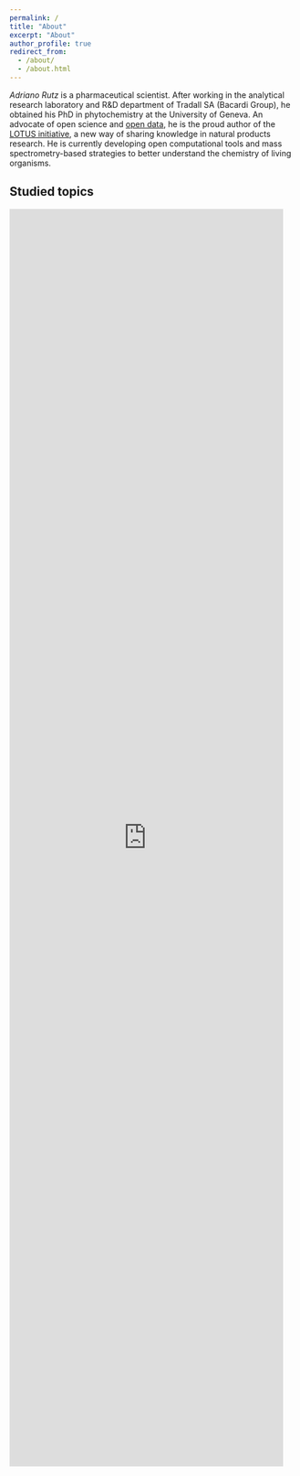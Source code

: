 ```yaml
---
permalink: /
title: "About"
excerpt: "About"
author_profile: true
redirect_from: 
  - /about/
  - /about.html
---
```


*Adriano Rutz* is a pharmaceutical scientist. After working in the analytical research laboratory and R&D department of Tradall SA (Bacardi Group), he obtained his
PhD in phytochemistry at the University of Geneva.
An advocate of open science
and [open data](https://akademien-schweiz.ch/en/current/news/adriano-rutz-gewinnt-ersten-schweizer-ord-preis), he is the
proud author of the [LOTUS initiative](https://doi.org/10.7554/eLife.70780), a new way of sharing knowledge in natural
products research.
He is currently developing open computational tools and mass spectrometry-based strategies to better understand the
chemistry of living organisms.

## Studied topics

<iframe style="width: 50vw; height: 55vh; border: none;" title="Wikidata query of research topics" src="https://query.wikidata.org/embed.html#%23%2B%20summary%3A%20Author%27s%20topic%20of%20expertise%0A%23%2B%20description%3A%20Author%27s%20topic%20of%20expertise%0A%23%2B%20endpoint%3A%20https%3A%2F%2Fquery.wikidata.org%2Fbigdata%2Fnamespace%2Fwdq%2Fsparql%0A%23%2B%20pagination%3A%20100%0A%23%2B%20method%3A%20GET%0A%23%2B%20tags%3A%0A%23%2B%20%20%20-%20Authors%0A%0APREFIX%20wdt%3A%20%3Chttp%3A%2F%2Fwww.wikidata.org%2Fprop%2Fdirect%2F%3E%0APREFIX%20wikibase%3A%20%3Chttp%3A%2F%2Fwikiba.se%2Fontology%23%3E%0APREFIX%20bd%3A%20%3Chttp%3A%2F%2Fwww.bigdata.com%2Frdf%23%3E%0APREFIX%20hint%3A%20%3Chttp%3A%2F%2Fwww.bigdata.com%2FqueryHints%23%3E%0A%23defaultView%3ABubbleChart%0APREFIX%20target%3A%20%3Chttp%3A%2F%2Fwww.wikidata.org%2Fentity%2FQ97455964%3E%0ASELECT%20%3Fscore%20%3Ftopic%20%3FtopicLabel%20WHERE%20%7B%0A%20%20%7B%0A%20%20%20%20SELECT%20%28SUM%28%3Fscore_%29%20AS%20%3Fscore%29%20%3Ftopic%20WHERE%20%7B%0A%20%20%20%20%20%20%7B%20SELECT%20%2864%20%20AS%20%3Fscore_%29%20%3Ftopic%20WHERE%20%7B%20target%3A%20wdt%3AP101%20%3Ftopic.%20%7D%20%7D%0A%20%20%20%20%20%20UNION%0A%20%20%20%20%20%20%7B%20SELECT%20%2832%20%20AS%20%3Fscore_%29%20%3Ftopic%20WHERE%20%7B%20target%3A%20%28wdt%3AP101%2Fwdt%3AP279%29%20%3Ftopic.%20%7D%20%7D%0A%20%20%20%20%20%20UNION%0A%20%20%20%20%20%20%7B%20SELECT%20%2816%20%20AS%20%3Fscore_%29%20%3Ftopic%20WHERE%20%7B%20target%3A%20%28wdt%3AP101%2Fwdt%3AP279%2Fwdt%3AP279%29%20%3Ftopic.%20%7D%20%7D%0A%20%20%20%20%20%20UNION%0A%20%20%20%20%20%20%7B%0A%20%20%20%20%20%20%20%20SERVICE%20%3Chttps%3A%2F%2Fquery-scholarly.wikidata.org%2Fsparql%3E%20%7B%0A%20%20%20%20%20%20%20%20%20%20SELECT%20%2832%20%20AS%20%3Fscore_%29%20%3Ftopic%20WHERE%20%7B%0A%20%20%20%20%20%20%20%20%20%20%20%20%3Fwork%20wdt%3AP50%20target%3A%3B%0A%20%20%20%20%20%20%20%20%20%20%20%20%20%20wdt%3AP921%20%3Ftopic.%0A%20%20%20%20%20%20%20%20%20%20%7D%0A%20%20%20%20%20%20%20%20%7D%0A%20%20%20%20%20%20%7D%0A%20%20%20%20%20%20UNION%0A%20%20%20%20%20%20%7B%0A%20%20%20%20%20%20%20%20SERVICE%20%3Chttps%3A%2F%2Fquery-scholarly.wikidata.org%2Fsparql%3E%20%7B%0A%20%20%20%20%20%20%20%20%20%20SELECT%20%2816%20%20AS%20%3Fscore_%29%20%3Ftopic%20WHERE%20%7B%0A%20%20%20%20%20%20%20%20%20%20%20%20%3Fwork%20wdt%3AP50%20target%3A%3B%0A%20%20%20%20%20%20%20%20%20%20%20%20%20%20%28wdt%3AP921%2Fwdt%3AP279%29%20%3Ftopic.%0A%20%20%20%20%20%20%20%20%20%20%7D%0A%20%20%20%20%20%20%20%20%7D%0A%20%20%20%20%20%20%7D%0A%20%20%20%20%20%20UNION%0A%20%20%20%20%20%20%7B%0A%20%20%20%20%20%20%20%20SERVICE%20%3Chttps%3A%2F%2Fquery-scholarly.wikidata.org%2Fsparql%3E%20%7B%0A%20%20%20%20%20%20%20%20%20%20SELECT%20%288%20%20AS%20%3Fscore_%29%20%3Ftopic%20WHERE%20%7B%0A%20%20%20%20%20%20%20%20%20%20%20%20%3Fwork%20wdt%3AP50%20target%3A%3B%0A%20%20%20%20%20%20%20%20%20%20%20%20%20%20%28wdt%3AP921%2Fwdt%3AP279%2Fwdt%3AP279%29%20%3Ftopic.%0A%20%20%20%20%20%20%20%20%20%20%7D%0A%20%20%20%20%20%20%20%20%7D%0A%20%20%20%20%20%20%7D%0A%20%20%20%20%20%20UNION%0A%20%20%20%20%20%20%7B%0A%20%20%20%20%20%20%20%20SERVICE%20%3Chttps%3A%2F%2Fquery-scholarly.wikidata.org%2Fsparql%3E%20%7B%0A%20%20%20%20%20%20%20%20%20%20SELECT%20%2816%20%20AS%20%3Fscore_%29%20%3Ftopic%20WHERE%20%7B%0A%20%20%20%20%20%20%20%20%20%20%20%20%3Fwork%20wdt%3AP50%20target%3A%3B%0A%20%20%20%20%20%20%20%20%20%20%20%20%20%20wdt%3AP4510%20%3Ftopic.%0A%20%20%20%20%20%20%20%20%20%20%7D%0A%20%20%20%20%20%20%20%20%7D%0A%20%20%20%20%20%20%7D%0A%20%20%20%20%20%20UNION%0A%20%20%20%20%20%20%7B%0A%20%20%20%20%20%20%20%20SERVICE%20%3Chttps%3A%2F%2Fquery-scholarly.wikidata.org%2Fsparql%3E%20%7B%0A%20%20%20%20%20%20%20%20%20%20SELECT%20%288%20%20AS%20%3Fscore_%29%20%3Ftopic%20WHERE%20%7B%0A%20%20%20%20%20%20%20%20%20%20%20%20%3Fwork%20wdt%3AP50%20target%3A%3B%0A%20%20%20%20%20%20%20%20%20%20%20%20%20%20%28wdt%3AP4510%2Fwdt%3AP279%29%20%3Ftopic.%0A%20%20%20%20%20%20%20%20%20%20%7D%0A%20%20%20%20%20%20%20%20%7D%0A%20%20%20%20%20%20%7D%0A%20%20%20%20%20%20UNION%0A%20%20%20%20%20%20%7B%0A%20%20%20%20%20%20%20%20SERVICE%20%3Chttps%3A%2F%2Fquery-scholarly.wikidata.org%2Fsparql%3E%20%7B%0A%20%20%20%20%20%20%20%20%20%20SELECT%20%284%20%20AS%20%3Fscore_%29%20%3Ftopic%20WHERE%20%7B%0A%20%20%20%20%20%20%20%20%20%20%20%20%3Fwork%20wdt%3AP50%20target%3A%3B%0A%20%20%20%20%20%20%20%20%20%20%20%20%20%20%28wdt%3AP4510%2Fwdt%3AP279%2Fwdt%3AP279%29%20%3Ftopic.%0A%20%20%20%20%20%20%20%20%20%20%7D%0A%20%20%20%20%20%20%20%20%7D%0A%20%20%20%20%20%20%7D%0A%20%20%20%20%20%20UNION%0A%20%20%20%20%20%20%7B%0A%20%20%20%20%20%20%20%20SELECT%20%2832%20%20AS%20%3Fscore_%29%20%3Ftopic%20WHERE%20%7B%0A%20%20%20%20%20%20%20%20%20%20%3Fwork%20wdt%3AP50%20target%3A%3B%0A%20%20%20%20%20%20%20%20%20%20%20%20wdt%3AP921%20%3Ftopic.%0A%20%20%20%20%20%20%20%20%7D%0A%20%20%20%20%20%20%7D%0A%20%20%20%20%20%20UNION%0A%20%20%20%20%20%20%7B%0A%20%20%20%20%20%20%20%20SELECT%20%2816%20%20AS%20%3Fscore_%29%20%3Ftopic%20WHERE%20%7B%0A%20%20%20%20%20%20%20%20%20%20%3Fwork%20wdt%3AP50%20target%3A%3B%0A%20%20%20%20%20%20%20%20%20%20%20%20%28wdt%3AP921%2Fwdt%3AP279%29%20%3Ftopic.%0A%20%20%20%20%20%20%20%20%7D%0A%20%20%20%20%20%20%7D%0A%20%20%20%20%20%20UNION%0A%20%20%20%20%20%20%7B%0A%20%20%20%20%20%20%20%20SELECT%20%288%20%20AS%20%3Fscore_%29%20%3Ftopic%20WHERE%20%7B%0A%20%20%20%20%20%20%20%20%20%20%3Fwork%20wdt%3AP50%20target%3A%3B%0A%20%20%20%20%20%20%20%20%20%20%20%20%28wdt%3AP921%2Fwdt%3AP279%2Fwdt%3AP279%29%20%3Ftopic.%0A%20%20%20%20%20%20%20%20%7D%0A%20%20%20%20%20%20%7D%0A%20%20%20%20%20%20UNION%0A%20%20%20%20%20%20%7B%0A%20%20%20%20%20%20%20%20SELECT%20%2816%20%20AS%20%3Fscore_%29%20%3Ftopic%20WHERE%20%7B%0A%20%20%20%20%20%20%20%20%20%20%3Fwork%20wdt%3AP50%20target%3A%3B%0A%20%20%20%20%20%20%20%20%20%20%20%20wdt%3AP4510%20%3Ftopic.%0A%20%20%20%20%20%20%20%20%7D%0A%20%20%20%20%20%20%7D%0A%20%20%20%20%20%20UNION%0A%20%20%20%20%20%20%7B%0A%20%20%20%20%20%20%20%20SELECT%20%288%20%20AS%20%3Fscore_%29%20%3Ftopic%20WHERE%20%7B%0A%20%20%20%20%20%20%20%20%20%20%3Fwork%20wdt%3AP50%20target%3A%3B%0A%20%20%20%20%20%20%20%20%20%20%20%20%28wdt%3AP4510%2Fwdt%3AP279%29%20%3Ftopic.%0A%20%20%20%20%20%20%20%20%7D%0A%20%20%20%20%20%20%7D%0A%20%20%20%20%20%20UNION%0A%20%20%20%20%20%20%7B%0A%20%20%20%20%20%20%20%20SELECT%20%284%20%20AS%20%3Fscore_%29%20%3Ftopic%20WHERE%20%7B%0A%20%20%20%20%20%20%20%20%20%20%3Fwork%20wdt%3AP50%20target%3A%3B%0A%20%20%20%20%20%20%20%20%20%20%20%20%28wdt%3AP4510%2Fwdt%3AP279%2Fwdt%3AP279%29%20%3Ftopic.%0A%20%20%20%20%20%20%20%20%7D%0A%20%20%20%20%20%20%7D%0A%20%20%20%20%7D%0A%20%20%20%20GROUP%20BY%20%3Ftopic%0A%20%20%7D%0A%20%20SERVICE%20wikibase%3Alabel%20%7B%20bd%3AserviceParam%20wikibase%3Alanguage%20%22%5BAUTO_LANGUAGE%5D%2Cmul%2Cen%22.%20%7D%0A%7D%0AORDER%20BY%20DESC%20%28%3Fscore%29%0ALIMIT%2024%20" referrerpolicy="origin" sandbox="allow-scripts allow-same-origin allow-popups" ></iframe>
